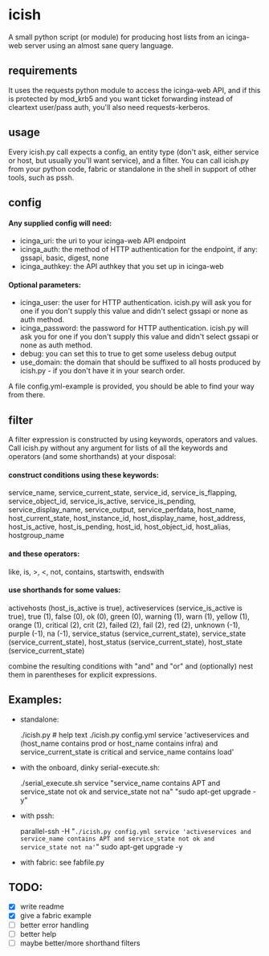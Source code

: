 icish
=====

A small python script (or module) for producing host lists from an icinga-web server using an almost sane query language.

requirements
------------
It uses the requests python module to access the icinga-web API, and if this is protected by mod_krb5 and you want ticket forwarding instead of cleartext user/pass auth, you'll also need requests-kerberos.

usage
-----
Every icish.py call expects a config, an entity type (don't ask, either service or host, but usually you'll want service), and a filter. You can call icish.py from your python code, fabric or standalone in the shell in support of other tools, such as pssh.

config
------

#### Any supplied config will need:
- icinga_uri: the uri to your icinga-web API endpoint
- icinga_auth: the method of HTTP authentication for the endpoint, if any: gssapi, basic, digest, none
- icinga_authkey: the API authkey that you set up in icinga-web

#### Optional parameters:
- icinga_user: the user for HTTP authentication. icish.py will ask you for one if you don't supply this value and didn't select gssapi or none as auth method.
- icinga_password: the password for HTTP authentication. icish.py will ask you for one if you don't supply this value and didn't select gssapi or none as auth method.
- debug: you can set this to true to get some useless debug output
- use_domain: the domain that should be suffixed to all hosts produced by icish.py - if you don't have it in your search order.

A file config.yml-example is provided, you should be able to find your way from there.

filter
------

A filter expression is constructed by using keywords, operators and values. Call icish.py without any argument for lists of all the keywords and operators (and some shorthands) at your disposal:

#### construct conditions using these keywords:
service_name, service_current_state, service_id, service_is_flapping, service_object_id, service_is_active, service_is_pending, service_display_name, service_output, service_perfdata, host_name, host_current_state, host_instance_id, host_display_name, host_address, host_is_active, host_is_pending, host_id, host_object_id, host_alias, hostgroup_name

#### and these operators:
like, is, >, <, not, contains, startswith, endswith 

#### use shorthands for some values:
activehosts (host_is_active is true), activeservices (service_is_active is true), true (1), false (0), ok (0), green (0), warning (1), warn (1), yellow (1), orange (1), critical (2), crit (2), failed (2), fail (2), red (2), unknown (-1), purple (-1), na (-1), service_status (service_current_state), service_state (service_current_state), host_status (service_current_state), host_state (service_current_state)

combine the resulting conditions with "and" and "or" and (optionally) nest them in parentheses for explicit expressions.


Examples:
---------

* standalone:

    ./icish.py # help text
    ./icish.py config.yml service 'activeservices and (host_name contains prod or host_name contains infra) and service_current_state is critical and service_name contains load'

* with the onboard, dinky serial-execute.sh:

    ./serial_execute.sh service "service_name contains APT and service_state not ok and service_state not na" "sudo apt-get upgrade -y"

* with pssh:

    parallel-ssh -H "`./icish.py config.yml service 'activeservices and service_name contains APT and service_state not ok and service_state not na'`" sudo apt-get upgrade -y

* with fabric: see fabfile.py

TODO:
-----
- [x] write readme
- [x] give a fabric example
- [ ] better error handling
- [ ] better help
- [ ] maybe better/more shorthand filters
